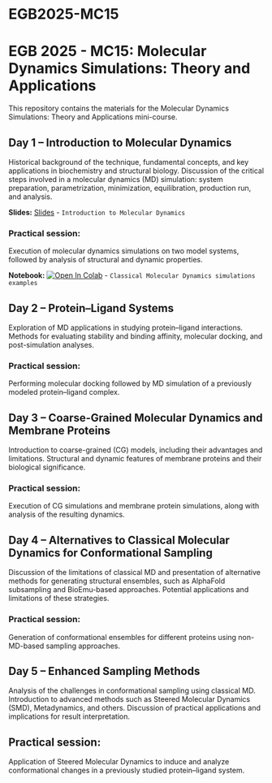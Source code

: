 # EGB2025-MC15

# EGB 2025 - MC15: Molecular Dynamics Simulations: Theory and Applications

This repository contains the materials for the Molecular Dynamics Simulations: Theory and Applications mini-course.

## Day 1 – Introduction to Molecular Dynamics
Historical background of the technique, fundamental concepts, and key applications in biochemistry and structural biology. Discussion of the critical steps involved in a molecular dynamics (MD) simulation: system preparation, parametrization, minimization, equilibration, production run, and analysis.

**Slides:** [Slides](https://github.com/cpedebos/EGB-MC15/raw/main/EGB_MC15_Aula_1_Introduction_to_MD.pdf)  - `Introduction to Molecular Dynamics`

### Practical session: 
Execution of molecular dynamics simulations on two model systems, followed by analysis of structural and dynamic properties.

**Notebook:** [![Open In Colab](https://colab.research.google.com/assets/colab-badge.svg)](https://colab.research.google.com/github/cpedebos/EGB-MC15/blob/main/CHARMM_GUI_EGB2025.ipynb)  - `Classical Molecular Dynamics simulations examples`

## Day 2 – Protein–Ligand Systems
Exploration of MD applications in studying protein–ligand interactions. Methods for evaluating stability and binding affinity, molecular docking, and post-simulation analyses.

### Practical session: 
Performing molecular docking followed by MD simulation of a previously modeled protein–ligand complex.

## Day 3 – Coarse-Grained Molecular Dynamics and Membrane Proteins
Introduction to coarse-grained (CG) models, including their advantages and limitations. Structural and dynamic features of membrane proteins and their biological significance.

### Practical session: 
Execution of CG simulations and membrane protein simulations, along with analysis of the resulting dynamics.

## Day 4 – Alternatives to Classical Molecular Dynamics for Conformational Sampling
Discussion of the limitations of classical MD and presentation of alternative methods for generating structural ensembles, such as AlphaFold subsampling and BioEmu-based approaches. Potential applications and limitations of these strategies.

### Practical session: 
Generation of conformational ensembles for different proteins using non-MD-based sampling approaches.

## Day 5 – Enhanced Sampling Methods
Analysis of the challenges in conformational sampling using classical MD. Introduction to advanced methods such as Steered Molecular Dynamics (SMD), Metadynamics, and others. Discussion of practical applications and implications for result interpretation.

## Practical session: 
Application of Steered Molecular Dynamics to induce and analyze conformational changes in a previously studied protein–ligand system.
